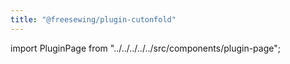 ```yaml
---
title: "@freesewing/plugin-cutonfold"
---
```


import PluginPage from "../../../../../src/components/plugin-page";

<PluginPage plugin="cutonfold" />
